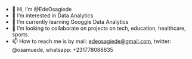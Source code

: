 - 👋 Hi, I’m @EdeOsagiede
- 👀 I’m interested in Data Analytics
- 🌱 I’m currently learning Googgle Data Analytics
- 💞️ I’m looking to collaborate on projects on tech, education, healthcare, sports.
- 📫 How to reach me is by mail: edeosagiede@gmail.com, twitter: @osamuede, whatsapp: +231778088635

<!---
EdeOsagiede/EdeOsagiede is a ✨ special ✨ repository because its `README.md` (this file) appears on your GitHub profile.
You can click the Preview link to take a look at your changes.
--->
